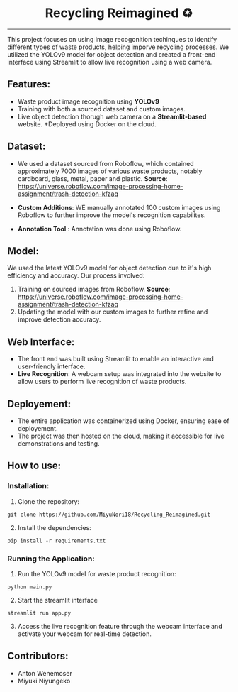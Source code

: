 <div align="center">

# Recycling Reimagined ♻️

</div>

---

This project focuses on using image recogonition techinques to identify different types of waste products, helping imporve recycling processes. We utilized the YOLOv9 model for object detection and created a front-end interface using Streamlit to allow live recognition using a web camera.


## Features:
+ Waste product image recognition using **YOLOv9**
+ Training with both a sourced dataset and custom images.
+ Live object detection thorugh web camera on a **Streamlit-based** website.
+Deployed using Docker on the cloud.

## Dataset:
+ We used a dataset sourced from Roboflow, which contained approximately 7000 images of various waste products, notably cardboard, glass, metal, paper and plastic.
**Source**: https://universe.roboflow.com/image-processing-home-assignment/trash-detection-kfzaq

+ **Custom Additions**: WE manually annotated 100 custom images using Roboflow to further improve the model's recognition capabilites.
+ **Annotation Tool** : Annotation was done using Roboflow.


## Model:
We used the latest YOLOv9 model for object detection due to it's high efficiency and accuracy. Our process involved:

1. Training on sourced images from Roboflow.
**Source**: https://universe.roboflow.com/image-processing-home-assignment/trash-detection-kfzaq
2. Updating the model with our custom images to further refine and improve detection accuracy.

## Web Interface:
+ The front end was built using Streamlit to enable an interactive and user-friendly interface.
+ **Live Recognition**: A webcam setup was integrated into the website to allow users to perform live recognition of waste products.

## Deployement:
+ The entire application was containerized using Docker, ensuring ease of deployement.
+ The project was then hosted on the cloud, making it accessible for live demonstrations and testing.



## How to use:
### Installation:
1. Clone the repository:
```
git clone https://github.com/MiyuNori18/Recycling_Reimagined.git
```
2. Install the dependencies:

```
pip install -r requirements.txt
```

### Running the Application:
1. Run the YOLOv9 model for waste product recognition:
```
python main.py
 ```
2. Start the streamlit interface
```
streamlit run app.py
```

3. Access the live recognition feature through the webcam interface and activate your webcam for real-time detection.


## Contributors:
+ Anton Wenemoser
+ Miyuki Niyungeko
